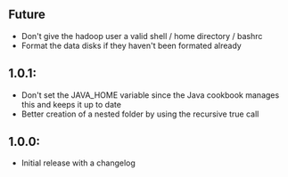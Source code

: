 ## Future

* Don't give the hadoop user a valid shell / home directory / bashrc
* Format the data disks if they haven't been formated already

## 1.0.1:
* Don't set the JAVA_HOME variable since the Java cookbook manages this and keeps it up to date
* Better creation of a nested folder by using the recursive true call

## 1.0.0:
* Initial release with a changelog
